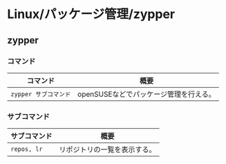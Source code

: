 # Linux/パッケージ管理/zypper

## zypper

### コマンド

|コマンド|概要|
|---|---|
|`zypper サブコマンド`|openSUSEなどでパッケージ管理を行える。|

### サブコマンド

|サブコマンド|概要|
|---|---|
|`repos, lr`|リポジトリの一覧を表示する。|
